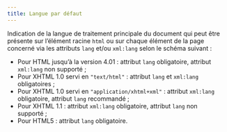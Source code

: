 ```yaml
---
title: Langue par défaut
---
```


Indication de la langue de traitement principale du document qui peut être
présente sur l’élément racine `html` ou sur chaque élément de la page concerné
via les attributs `lang` et/ou `xml:lang` selon le schéma suivant :

- Pour HTML jusqu’à la version 4.01 : attribut `lang` obligatoire, attribut `xml:lang` non supporté ;
- Pour XHTML 1.0 servi en `"text/html"` : attribut `lang` et `xml:lang` obligatoires ;
- Pour XHTML 1.0 servi en `"application/xhtml+xml"` : attribut `xml:lang` obligatoire, attribut `lang` recommandé ;
- Pour XHTML 1.1 : attribut `xml:lang` obligatoire, attribut `lang` non supporté ;
- Pour HTML5 : attribut `lang` obligatoire.
